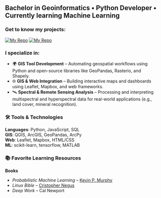 ## Bachelor in Geoinformatics • Python Developer • Currently learning Machine Learning

### Get to know my projects:
[![My Repo](https://img.shields.io/badge/Portfolio-blue?style=for-the-badge)](https://github.com/G3BAB/GIS-Photometry-Portfolio) [![My Repo](https://img.shields.io/badge/Gravity_Correction-green?style=for-the-badge)](https://github.com/G3BAB/graviton)

### I specialize in:
- 🌍 **GIS Tool Development** – Automating geospatial workflows using Python and open-source libraries like GeoPandas, Rasterio, and Shapely.
- 🌐 **GIS & Web Integration** – Building interactive maps and dashboards using Leaflet, Mapbox, and web frameworks.
- 🛰️ **Spectral & Remote Sensing Analysis** – Processing and interpreting multispectral and hyperspectral data for real-world applications (e.g., land cover, mineral recognition).

  
### 🛠️ Tools & Technologies

**Languages**: Python, JavaScript, SQL  
**GIS**: QGIS, ArcGIS, GeoPandas, ArcPy  
**Web**: Leaflet, Mapbox, HTML/CSS  
**ML**: scikit-learn, tensorflow, MATLAB   
  
  
### 📚 Favorite Learning Resources

**Books**
- *Probabilistic Machine Learning* – [Kevin P. Murphy](https://github.com/murphyk)  
- *Linux Bible* – [Cristopher Negus](https://github.com/chrisnegus)
- *Deep Work* – Cal Newport


